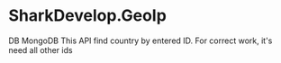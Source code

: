 # SharkDevelop.GeoIp
DB MongoDB
This API find country by entered ID. 
For correct work, it's need all other ids
